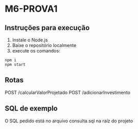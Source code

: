# M6-PROVA1

## Instruções para execução

1. Instale o Node.js
2. Baixe o repositório localmente
3. execute os comandos:
```
npm i
npm start
```

## Rotas

POST /calcularValorProjetado
POST /adicionarInvestimento

## SQL de exemplo
O SQL pedido está no arquivo consulta.sql na raíz do projeto
